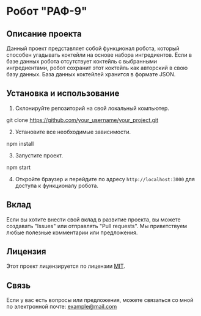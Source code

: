 # Робот "РАФ-9"

## Описание проекта

Данный проект представляет собой функционал робота, который способен угадывать коктейли на основе набора ингредиентов. Если в базе данных робота отсутствует коктейль с выбранными ингредиентами, робот сохранит этот коктейль как авторский в свою базу данных. База данных коктейлей хранится в формате JSON.

## Установка и использование

1. Склонируйте репозиторий на свой локальный компьютер.

git clone https://github.com/your_username/your_project.git


2. Установите все необходимые зависимости.

npm install


3. Запустите проект.

npm start


4. Откройте браузер и перейдите по адресу `http://localhost:3000` для доступа к функционалу робота.

## Вклад

Если вы хотите внести свой вклад в развитие проекта, вы можете создавать "Issues" или отправлять "Pull requests". Мы приветствуем любые полезные комментарии или предложения.

## Лицензия

Этот проект лицензируется по лицензии [MIT](https://choosealicense.com/licenses/mit/).

## Связь

Если у вас есть вопросы или предложения, можете связаться со мной по электронной почте: example@mail.com
